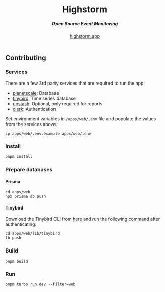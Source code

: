 <div align="center">
    <h1 align="center">Highstorm</h1>
    <h5>Open Source Event Monitoring</h5>
</div>

<div align="center">
  <a href="https://highstorm.app?ref=github">highstorm.app</a>
</div>
<br/>



## Contributing



### Services

There are a few 3rd party services that are required to run the app:

- [planetscale](https://planetscale.com?ref=highstorm): Database
- [tinybird](https://www.tinybird.co?ref=highstorm): Time series database
- [upstash](https://upstash.com/qstash?ref=highstorm): Optional, only required for reports
- [clerk](https://clerk.com?ref=highstorm): Authentication

 Set environment variables in `/apps/web/.env` file and populate the values from the services above.:

```sh-session
cp apps/web/.env.example apps/web/.env
```



### Install

```sh-session
pnpm install
```

### Prepare databases

#### Prisma 

```sh-session
cd apps/web
npx prisma db push
```

#### Tinybird

Download the Tinybird CLI from [here](https://www.tinybird.co/docs/cli.html) and run the following command after authenticating:

```sh-session
cd apps/web/lib/tinybird
tb push
```

### Build
  
```sh-session 
pnpm build
```

### Run

```sh-session
pnpm turbo run dev --filter=web
```
